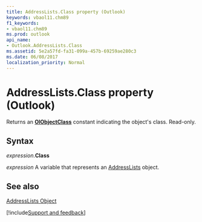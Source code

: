 ```yaml
---
title: AddressLists.Class property (Outlook)
keywords: vbaol11.chm89
f1_keywords:
- vbaol11.chm89
ms.prod: outlook
api_name:
- Outlook.AddressLists.Class
ms.assetid: 5e2a57fd-fa31-099a-457b-69259ae280c3
ms.date: 06/08/2017
localization_priority: Normal
---
```



# AddressLists.Class property (Outlook)

Returns an  **[OlObjectClass](Outlook.OlObjectClass.md)** constant indicating the object's class. Read-only.


## Syntax

_expression_.**Class**

_expression_ A variable that represents an [AddressLists](Outlook.AddressLists.md) object.


## See also


[AddressLists Object](Outlook.AddressLists.md)

[!include[Support and feedback](~/includes/feedback-boilerplate.md)]